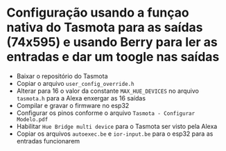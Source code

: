 # Configuração usando a funçao nativa do Tasmota para as saídas (74x595) e usando Berry para ler as entradas e dar um toogle nas saídas


* Baixar o repositório do Tasmota
* Copiar o arquivo `user_config_override.h`
* Alterar para 16 o valor da constante `MAX_HUE_DEVICES` no arquivo `tasmota.h` para a Alexa enxergar as 16 saídas
* Compilar e gravar o firmware no esp32
* Configurar os pinos conforme o arquivo `Tasmota - Configurar Modelo.pdf`
* Habilitar `Hue Bridge multi device` para o Tasmota ser visto pela Alexa
* Copiar os arquivos `autoexec.be` e `ior-input.be` para o esp32 para as entradas funcionarem
